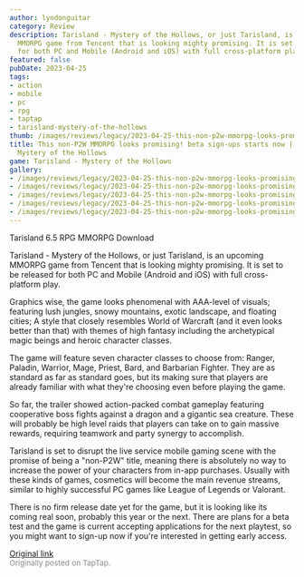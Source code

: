 ```yaml
---
author: lyndonguitar
category: Review
description: Tarisland - Mystery of the Hollows, or just Tarisland, is an upcoming
  MMORPG game from Tencent that is looking mighty promising. It is set to be released
  for both PC and Mobile (Android and iOS) with full cross-platform play.
featured: false
pubDate: 2023-04-25
tags:
- action
- mobile
- pc
- rpg
- taptap
- tarisland-mystery-of-the-hollows
thumb: /images/reviews/legacy/2023-04-25-this-non-p2w-mmorpg-looks-promising-beta-sign-ups-starts-now--tarisland---mystery-of-the--0.avif
title: This non-P2W MMORPG looks promising! beta sign-ups starts now | Tarisland -
  Mystery of the Hollows
game: Tarisland - Mystery of the Hollows
gallery:
- /images/reviews/legacy/2023-04-25-this-non-p2w-mmorpg-looks-promising-beta-sign-ups-starts-now--tarisland---mystery-of-the--0.avif
- /images/reviews/legacy/2023-04-25-this-non-p2w-mmorpg-looks-promising-beta-sign-ups-starts-now--tarisland---mystery-of-the--1.avif
- /images/reviews/legacy/2023-04-25-this-non-p2w-mmorpg-looks-promising-beta-sign-ups-starts-now--tarisland---mystery-of-the--2.avif
- /images/reviews/legacy/2023-04-25-this-non-p2w-mmorpg-looks-promising-beta-sign-ups-starts-now--tarisland---mystery-of-the--3.avif
- /images/reviews/legacy/2023-04-25-this-non-p2w-mmorpg-looks-promising-beta-sign-ups-starts-now--tarisland---mystery-of-the--4.avif
---
```

Tarisland
6.5
RPG
MMORPG
Download

Tarisland - Mystery of the Hollows, or just Tarisland, is an upcoming MMORPG game from Tencent that is looking mighty promising. It is set to be released for both PC and Mobile (Android and iOS) with full cross-platform play.

Graphics wise, the game looks phenomenal with AAA-level of visuals; featuring lush jungles, snowy mountains, exotic landscape, and floating cities; A style that closely resembles World of Warcraft (and it even looks better than that) with themes of high fantasy including the archetypical magic beings and heroic character classes.

The game will feature seven character classes to choose from: Ranger, Paladin, Warrior, Mage, Priest, Bard, and Barbarian Fighter. They are as standard as far as standard goes, but its making sure that players are already familiar with what they're choosing even before playing the game.

So far, the trailer showed action-packed combat gameplay featuring cooperative boss fights against a dragon and a gigantic sea creature. These will probably be high level raids that players can take on to gain massive rewards, requiring teamwork and party synergy to accomplish.

Tarisland is set to disrupt the live service mobile gaming scene with the promise of being a "non-P2W" title, meaning there is absolutely no way to increase the power of your characters from in-app purchases. Usually with these kinds of games, cosmetics will become the main revenue streams, similar to highly successful PC games like League of Legends or Valorant.

There is no firm release date yet for the game, but it is looking like its coming real soon, probably this year or the next. There are plans for a beta test and the game is current accepting applications for the next playtest, so you might want to sign-up now if you're interested in getting early access.

[Original link](https://www.taptap.io/post/5239067)<br><span style="font-size: 0.95em; color: #888;">Originally posted on TapTap.</span>